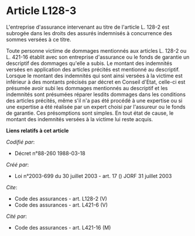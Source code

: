 # Article L128-3

L'entreprise d'assurance intervenant au titre de l'article L. 128-2 est subrogée dans les droits des assurés indemnisés à
concurrence des sommes versées à ce titre. 

Toute personne victime de dommages mentionnés aux articles L. 128-2 ou L. 421-16 établit avec son entreprise d'assurance ou
le fonds de garantie un descriptif des dommages qu'elle a subis. Le montant des indemnités versées en application des
articles précités est mentionné au descriptif. Lorsque le montant des indemnités qui sont ainsi versées à la victime est
inférieur à des montants précisés par décret en Conseil d'Etat, celle-ci est présumée avoir subi les dommages mentionnés au
descriptif et les indemnités sont présumées réparer lesdits dommages dans les conditions des articles précités, même s'il n'a
pas été procédé à une expertise ou si une expertise a été réalisée par un expert choisi par l'assureur ou le fonds de
garantie. Ces présomptions sont simples. En tout état de cause, le montant des indemnités versées à la victime lui reste
acquis.

**Liens relatifs à cet article**

_Codifié par_:

  - Décret n°88-260 1988-03-18

_Créé par_:

  - Loi n°2003-699 du 30 juillet 2003 - art. 17 () JORF 31 juillet 2003

_Cite_:

  - Code des assurances - art. L128-2 (V)
  - Code des assurances - art. L421-6 (V)

_Cité par_:

  - Code des assurances - art. L421-16 (M)

